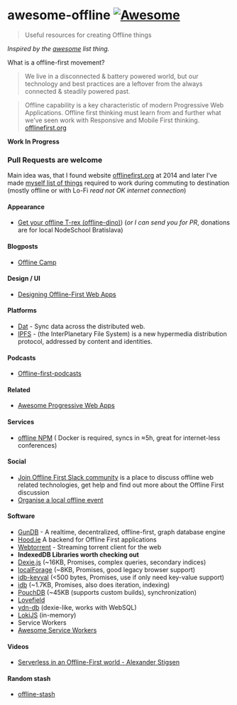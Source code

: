 # awesome-offline [![Awesome](https://cdn.rawgit.com/sindresorhus/awesome/d7305f38d29fed78fa85652e3a63e154dd8e8829/media/badge.svg)](https://github.com/sindresorhus/awesome)

> Useful resources for creating Offline things

*Inspired by the [awesome](https://github.com/sindresorhus/awesome) list thing.*

What is a offline-first movement?

> We live in a disconnected & battery powered world, but our technology and best practices are a leftover from the always connected & steadily powered past.

> Offline capability is a key characteristic of modern Progressive Web Applications. Offline first thinking must learn from and further what we’ve seen work with Responsive and Mobile First thinking.
[offlinefirst.org](http://offlinefirst.org/)

**Work In Progress**

### **Pull Requests are welcome**

Main idea was, that I found website [offlinefirst.org](http://offlinefirst.org/) at 2014 and later I've made [myself list of things](https://github.com/yangwao/offline-stash) required to work during commuting to destination (mostly offline or with Lo-Fi *read not OK internet connection*)

#### Appearance

* [Get your offline T-rex (offline-dino)](https://www.stickermule.com/uk/marketplace/10818-offline-t-rex)) (*or I can send you for PR*, donations are for local NodeSchool Bratislava)

#### Blogposts

* [Offline Camp](https://medium.com/offline-camp)

#### Design / UI

* [Designing Offline-First Web Apps](http://alistapart.com/article/offline-first)

#### Platforms

* [Dat](https://github.com/datproject/dat) - Sync data across the distributed web.
* [IPFS](https://github.com/ipfs/js-ipfs) - (the InterPlanetary File System) is a new hypermedia distribution protocol, addressed by content and identities.

#### Podcasts

* [Offline-first-podcasts]( https://medium.com/offline-camp/offline-first-podcasts-d0be01721ee6#.t752231hl)

#### Related

* [Awesome Progressive Web Apps](https://github.com/hemanth/awesome-pwa)

#### Services

* [offline NPM](https://github.com/yangwao/modserv) ( Docker is required, syncs in ≈5h, great for internet-less conferences)

#### Social

* [Join Offline First Slack community](http://offlinefirst.org/chat/)
is a place to discuss offline web related technologies, get help and find out more about the Offline First discussion
* [Organise a local offline event](http://offlinefirst.org/events/)

#### Software

* [GunDB](https://github.com/amark/gun) - A realtime, decentralized, offline-first, graph database engine
* [Hood.ie](https://github.com/hoodiehq/hoodie) A backend for Offline First applications
* [Webtorrent](https://github.com/feross/webtorrent) -  Streaming torrent client for the web
* **IndexedDB Libraries worth checking out**
 * [Dexie.js](https://github.com/dfahlander/Dexie.js) (~16KB, Promises, complex queries, secondary indices)
 * [localForage](https://github.com/localForage/localForage) (~8KB, Promises, good legacy browser support)
 * [idb-keyval](https://github.com/jakearchibald/idb-keyval) (<500 bytes, Promises, use if only need key-value support)
 * [idb](https://github.com/jakearchibald/idb) (~1.7KB, Promises, also does iteration, indexing)
 * [PouchDB](https://github.com/pouchdb/pouchdb) (~45KB (supports custom builds), synchronization)
 * [Lovefield](https://github.com/google/lovefield)
 * [ydn-db](https://github.com/yathit/ydn-db) (dexie-like, works with WebSQL)
 * [LokiJS](https://github.com/techfort/LokiJS) (in-memory)
* Service Workers
 * [Awesome Service Workers](https://github.com/TalAter/awesome-service-workers)

#### Videos

* [Serverless in an Offline-First world - Alexander Stigsen](https://www.youtube.com/watch?v=Yxof4sXXwcg)

#### Random stash

* [offline-stash](https://github.com/yangwao/offline-stash)
